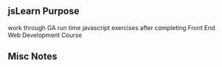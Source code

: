 ## jsLearn Purpose

work through GA run time javascript exercises after completing Front End Web Development Course

## Misc Notes
